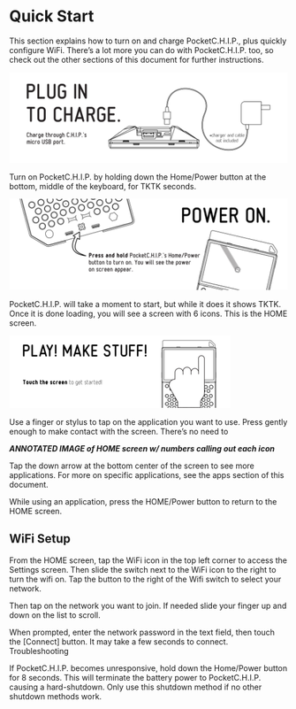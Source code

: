 # Quick Start
This section explains how to turn on and charge PocketC.H.I.P., plus quickly configure WiFi. There’s a lot more you can do with PocketC.H.I.P. too, so check out the other sections of this document for further instructions.

![images/charge.png](images/charge.png)

Turn on PocketC.H.I.P. by holding down the Home/Power button at the bottom, middle of the keyboard, for TKTK seconds. 

![images/pwron.png](images/pwron.png)

PocketC.H.I.P. will take a moment to start, but while it does it shows TKTK. Once it is done loading, you will see a screen with 6  icons. This is the HOME screen. 

![images/touchscreen.png](images/touchscreen.png)

Use a finger or stylus to tap on the application you want to use. Press gently enough to make contact with the screen. There’s no need to 


***ANNOTATED IMAGE of HOME screen w/ numbers calling out each icon***

Tap the down arrow at the bottom center of the screen to see more applications. For more on specific applications, see the apps section of this document.

While using  an application, press the HOME/Power button to return to the HOME screen.


## WiFi Setup

From the HOME screen, tap the WiFi icon in the top left corner to access the Settings screen. Then slide the switch next to the WiFi icon to the right to turn the wifi on. Tap the button to the right of the Wifi switch to select your network.

Then tap on the network you want to join. If needed slide your finger up and down on the list to scroll.

When prompted, enter the network password in the text field, then touch the [Connect] button. It may take a few seconds to connect.
Troubleshooting

If PocketC.H.I.P. becomes unresponsive, hold down the Home/Power button for 8 seconds. This will terminate the battery power to PocketC.H.I.P. causing a hard-shutdown. Only use this shutdown method if no other shutdown methods work.
